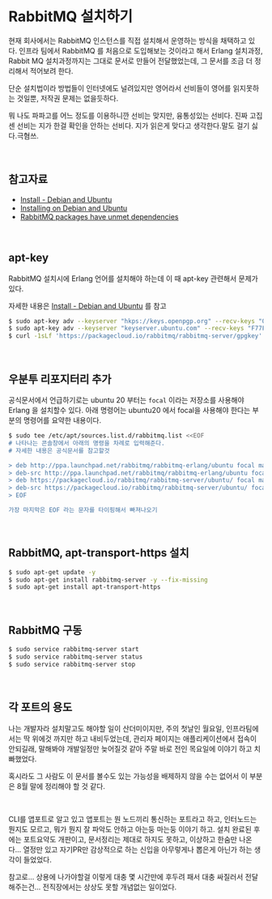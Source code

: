 # RabbitMQ 설치하기

현재 회사에서는 RabbitMQ 인스턴스를 직접 설치해서 운영하는 방식을 채택하고 있다. 인프라 팀에서 RabbitMQ 를 처음으로 도입해보는 것이라고 해서 Erlang 설치과정, Rabbit MQ 설치과정까지는 그대로 문서로 만들어 전달했었는데, 그 문서를 조금 더 정리해서 적어보려 한다. <br>

단순 설치법이라 방법들이 인터넷에도 널려있지만 영어라서 선비들이 영어를 읽지못하는 것일뿐, 저작권 문제는 없을듯하다. <br>

뭐 나도 파파고를 어느 정도를 이용하니깐 선비는 맞지만, 융통성있는 선비다. 진짜 고집센 선비는 지가 한걸 확인을 안하는 선비다. 지가 읽은게 맞다고 생각한다.말도 걸기 싫다.극혐쓰.<br>

<br>

## 참고자료

- [Install - Debian and Ubuntu](https://www.rabbitmq.com/install-debian.html)
- [Installing on Debian and Ubuntu](https://www.rabbitmq.com/install-debian.html#manual-installation)
- [RabbitMQ packages have unmet dependencies](https://askubuntu.com/questions/1188699/rabbitmq-packages-have-unmet-dependencies)

<br>

## apt-key 

RabbitMQ 설치시에 Erlang 언어를 설치해야 하는데 이 때 apt-key 관련해서 문제가 있다.<br>

자세한 내용은 [Install - Debian and Ubuntu](https://www.rabbitmq.com/install-debian.html) 를 참고<br>

```bash
$ sudo apt-key adv --keyserver "hkps://keys.openpgp.org" --recv-keys "0x0A9AF2115F4687BD29803A206B73A36E6026DFCA"
$ sudo apt-key adv --keyserver "keyserver.ubuntu.com" --recv-keys "F77F1EDA57EBB1CC"
$ curl -1sLf 'https://packagecloud.io/rabbitmq/rabbitmq-server/gpgkey' | sudo apt-key add -
```

<br>

## 우분투 리포지터리 추가

공식문서에서 언급하기로는 ubuntu 20 부터는 `focal` 이라는 저장소를 사용해야 Erlang 을 설치할수 있다. 아래 명령어는 ubuntu20 에서 focal을 사용해야 한다는 부분의 명령어를 요약한 내용이다.

```bash
$ sudo tee /etc/apt/sources.list.d/rabbitmq.list <<EOF
# 나타나는 콘솔창에서 아래의 명령을 차례로 입력해준다. 
# 자세한 내용은 공식문서를 참고할것 

> deb http://ppa.launchpad.net/rabbitmq/rabbitmq-erlang/ubuntu focal main
> deb-src http://ppa.launchpad.net/rabbitmq/rabbitmq-erlang/ubuntu focal main
> deb https://packagecloud.io/rabbitmq/rabbitmq-server/ubuntu/ focal main
> deb-src https://packagecloud.io/rabbitmq/rabbitmq-server/ubuntu/ focal main
> EOF

가장 마지막은 EOF 라는 문자를 타이핑해서 빠져나오기
```

<br>

## RabbitMQ, apt-transport-https 설치

```bash
$ sudo apt-get update -y
$ sudo apt-get install rabbitmq-server -y --fix-missing
$ sudo apt-get install apt-transport-https
```

<br>

## RabbitMQ 구동

```bash
$ sudo service rabbitmq-server start
$ sudo service rabbitmq-server status
$ sudo service rabbitmq-server stop
```

<br>

##  각 포트의 용도

나는 개발자라 설치말고도 해야할 일이 산더미이지만, 주의 첫날인 월요일, 인프라팀에서는 딱 위에것 까지만 하고 내비두었는데, 관리자 페이지는 애플리케이션에서 접속이 안되길래, 말해봐야 개발일정만 늦어질것 같아 주말 바로 전인 목요일에 이야기 하고 치빠했었다. <br>

혹시라도 그 사람도 이 문서를 볼수도 있는 가능성을 배제하지 않을 수는 없어서 이 부분은 8월 말에 정리해야 할 것 같다. <br>

<br>

CLI를 앱포트로 알고 있고 앱포트는 뭔 노드끼리 통신하는 포트라고 하고, 인터노드는 뭔지도 모르고, 뭐가 뭔지  잘 파악도 안하고 아는둥 마는둥 이야기 하고. 설치 완료된 후에는 포트요약도 개판이고, 문서정리는 제대로 하지도 못하고, 이상하고 한숨만 나온다... 열정만 있고 자기PR만 감상적으로 하는 신입을 아무렇게나 뽑은게 아닌가 하는 생각이 들었었다.<br>

참고로... 상용에 나가야할걸 이렇게 대충 몇 시간만에 후두려 패서 대충 싸질러서 전달해주는건... 전직장에서는 상상도 못할 개념없는 일이었다. <br>

<br>

